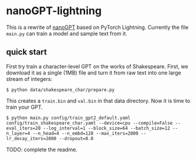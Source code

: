 
# nanoGPT-lightning

This is a rewrite of [nanoGPT](https://github.com/karpathy/nanoGPT) based on PyTorch Lightning. Currently the file `main.py` can train a model and sample text from it.


## quick start

First try train a character-level GPT on the works of Shakespeare. First, we download it as a single (1MB) file and turn it from raw text into one large stream of integers:

```
$ python data/shakespeare_char/prepare.py
```

This creates a `train.bin` and `val.bin` in that data directory. Now it is time to train your GPT. 

```
$ python main.py config/train_gpt2_default.yaml config/train_shakespeare_char.yaml --device=cpu --compile=False --eval_iters=20 --log_interval=1 --block_size=64 --batch_size=12 --n_layer=4 --n_head=4 --n_embd=128 --max_iters=2000 --lr_decay_iters=2000 --dropout=0.0
```

TODO: complete the readme.

